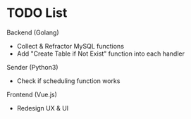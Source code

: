 # TODO List

Backend (Golang)
- Collect & Refractor MySQL functions
- Add "Create Table if Not Exist" function into each handler


Sender (Python3)
- Check if scheduling function works


Frontend (Vue.js)
- Redesign UX & UI